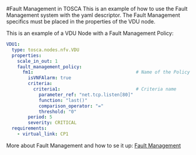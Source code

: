 #Fault Management in TOSCA
This is an example of how to use the Fault Management system with the yaml descriptor. 
The Fault Management specifics must be placed in the properties of the VDU node. 

This is an example of a VDU Node with a Fault Management Policy:

```yaml
VDU1:
  type: tosca.nodes.nfv.VDU
  properties:
    scale_in_out: 1
    fault_management_policy:
      fm1:                                      # Name of the Policy
        isVNFAlarm: true
        criteria:
          criteria1:                            # Criteria name
            parameter_ref: "net.tcp.listen[80]"
            function: "last()"
            comparison_operator: "="
            threshold: "0"
        period: 5
        severity: CRITICAL
  requirements:
    - virtual_link: CP1

```

More about Fault Management and how to se it up: [Fault Management][fm]


<!------------
References
-------------->
[TOSCA-simple-yaml-lifecycle]:http://docs.oasis-open.org/tosca/TOSCA-Simple-Profile-YAML/v1.0/csprd01/TOSCA-Simple-Profile-YAML-v1.0-csprd01.html#_Toc430015766
[csar-tosca]:https://www.google.de/url?sa=t&rct=j&q=&esrc=s&source=web&cd=1&cad=rja&uact=8&ved=0ahUKEwjVyb-Ll5PLAhXCDCwKHTh3AEAQFggdMAA&url=https%3A%2F%2Fwww.oasis-open.org%2Fcommittees%2Fdownload.php%2F46057%2FCSAR%2520V0-1.docx&usg=AFQjCNG-Xqjz_D4ZY8TbJGls58Hp7LdNBg&sig2=w7waCIxRy_-ODL7GyZNFUg

[tosca-iperf]:tosca-iperf-scenario
[metadata]:vnf-package
[drag_drop]:images/nfvo-how-to-use-gui-drag-drop.png
[tosca-vnf]:tosca-vnfd
[fm]:fault-management


<!---
Script for open external links in a new tab
-->
<script type="text/javascript" charset="utf-8">
      // Creating custom :external selector
      $.expr[':'].external = function(obj){
          return !obj.href.match(/^mailto\:/)
                  && (obj.hostname != location.hostname);
      };
      $(function(){
        $('a:external').addClass('external');
        $(".external").attr('target','_blank');
      })
</script>


